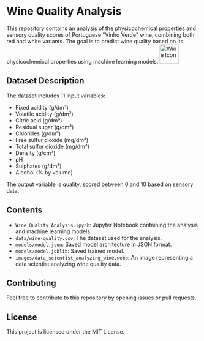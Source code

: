 # Wine Quality Analysis

This repository contains an analysis of the physicochemical properties and sensory quality scores of Portuguese "Vinho Verde" wine, combining both red and white variants. The goal is to predict wine quality based on its physicochemical properties using machine learning models.
<img src="images/wine-glass-flat.ico" alt="Wine Icon" width="50" height="50">

## Dataset Description

The dataset includes 11 input variables:
- Fixed acidity (g/dm³)
- Volatile acidity (g/dm³)
- Citric acid (g/dm³)
- Residual sugar (g/dm³)
- Chlorides (g/dm³)
- Free sulfur dioxide (mg/dm³)
- Total sulfur dioxide (mg/dm³)
- Density (g/cm³)
- pH
- Sulphates (g/dm³)
- Alcohol (% by volume)

The output variable is quality, scored between 0 and 10 based on sensory data.

## Contents

- `Wine_Quality_Analysis.ipynb`: Jupyter Notebook containing the analysis and machine learning models.
- `data/wine-quality.csv`: The dataset used for the analysis.
- `models/model.json`: Saved model architecture in JSON format.
- `models/model.joblib`: Saved trained model.
- `images/data_scientist_analyzing_wine.webp`: An image representing a data scientist analyzing wine quality data.

## Contributing

Feel free to contribute to this repository by opening issues or pull requests.

## License

This project is licensed under the MIT License.
